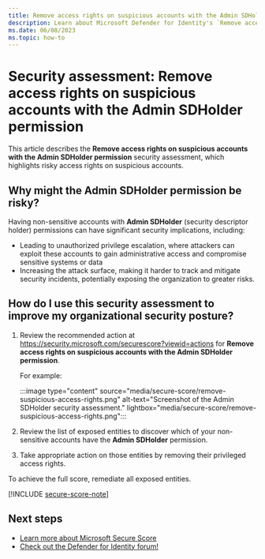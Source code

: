 ```yaml
---
title: Remove access rights on suspicious accounts with the Admin SDHolder permission | Microsoft Defender for Identity
description: Learn about Microsoft Defender for Identity's `Remove access rights on suspicious accounts with the Admin SDHolder permission` security assessment in Microsoft Secure Score.
ms.date: 06/08/2023
ms.topic: how-to
---
```


# Security assessment: Remove access rights on suspicious accounts with the Admin SDHolder permission

This article describes the **Remove access rights on suspicious accounts with the Admin SDHolder permission** security assessment, which highlights risky access rights on suspicious accounts.

## Why might the Admin SDHolder permission be risky?

Having non-sensitive accounts with **Admin SDHolder** (security descriptor holder) permissions can have significant security implications, including:

- Leading to unauthorized privilege escalation, where attackers can exploit these accounts to gain administrative access and compromise sensitive systems or data
- Increasing the attack surface, making it harder to track and mitigate security incidents, potentially exposing the organization to greater risks.

## How do I use this security assessment to improve my organizational security posture?

1. Review the recommended action at <https://security.microsoft.com/securescore?viewid=actions> for **Remove access rights on suspicious accounts with the Admin SDHolder permission**.

    For example:

    :::image type="content" source="media/secure-score/remove-suspicious-access-rights.png" alt-text="Screenshot of the Admin SDHolder security assessment." lightbox="media/secure-score/remove-suspicious-access-rights.png":::

1. Review the list of exposed entities to discover which of your non-sensitive accounts have the **Admin SDHolder** permission.

1. Take appropriate action on those entities by removing their privileged access rights.
 
To achieve the full score, remediate all exposed entities.

[!INCLUDE [secure-score-note](../includes/secure-score-note.md)]


## Next steps

- [Learn more about Microsoft Secure Score](/microsoft-365/security/defender/microsoft-secure-score)
- [Check out the Defender for Identity forum!](<https://aka.ms/MDIcommunity>)
